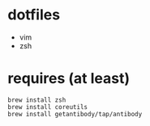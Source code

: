 # dotfiles

* vim
* zsh


# requires (at least)

```
brew install zsh
brew install coreutils
brew install getantibody/tap/antibody
```
